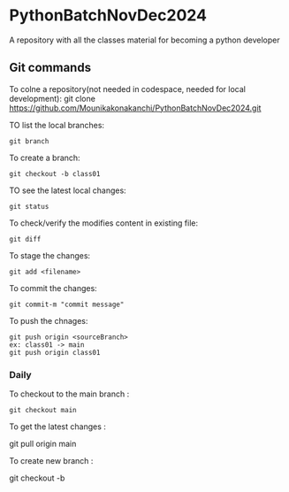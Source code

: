 # PythonBatchNovDec2024
A repository with all the classes material for becoming a python developer


## Git commands

To colne a repository(not needed in codespace, needed for local development):
    git clone https://github.com/Mounikakonakanchi/PythonBatchNovDec2024.git

TO list the local branches:

    git branch

To create a branch:

    git checkout -b class01

TO see the latest local changes:

    git status

To check/verify the modifies content in existing file:

    git diff

To stage the changes:

    git add <filename>

To commit the changes:

    git commit-m "commit message"

To push the chnages:

    git push origin <sourceBranch>
    ex: class01 -> main
    git push origin class01

### Daily
To checkout to the main branch :

    git checkout main

To get the latest changes :

   git pull origin main

To create new branch :

   git checkout -b <NEW BRANCH NAME>
